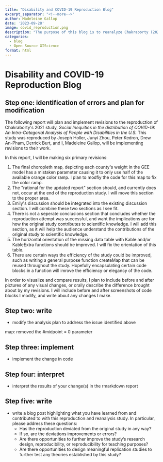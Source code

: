 ```yaml
---
title: "Disability and COVID-19 Reproduction Blog"
excerpt_separator: "<!--more-->"
author: Madeleine Gallop
date: '2023-09-28'
image: covid_reproduction.png
description: "The purpose of this blog is to reanalyze Chakraborty (2021) and finalize a reproduction report."
categories:
  - blog
  - Open Source GIScience
format: html
---
```


# Disability and COVID-19 Reproduction Blog

## Step one: identification of errors and plan for modification

The following report will plan and implement revisions to the reproduction of Chakraborty's 2021 study, _Social Inequities in the distribution of COVID-19: An Intra-Catagorial Analysis of People with Disabilities in the U.S._ 
This study was reproduced by Joseph Holler, Junyi Zhou, Peter Kedron, Drew An-Pham, Derrick Burt, and I, Madeleine Gallop, will be implementing revisions to their work. 

In this report, I will be making six primary revisions:

1. The final choropleth map, depicting each county's weight in the GEE model has a mistaken parameter causing it to only use half of the available orange color ramp. I plan to modfiy the code for this map to fix the color ramp. 
2. The "rational for the updated report" section should, and currently does not, occur at the end of the reproduction study. I will move this section to the proper area. 
3. Emily's discussion should be integrated into the existing discussion section. I will combine these two sections as I see fit. 
4. There is not a seperate conclusions section that concludes whether the reproduction attempt was successful, and waht the implications are for how the original study contributes to scientific knowledge. I will add this section, as it will help the audience understand the contributions of the original study to scientific knowledge. 
5. The horizontal orientation of the missing data table with Kable and/or KableExtra functions should be improved. I will fix the orientation of this table. 
6. There are certain ways the efficiency of the study could be improved, such as writing a general purpose function createMap that can be reused throughout the study. Hopefully encapsulating certain code blocks in a function will imrove the efficiency or elegancy of the code. 

In order to visualize and compare results, I plan to include before and after pictures of any visual changes, or orally describe the difference brought about by my revisions. I will include before and after screenshots of code blocks I modify, and write about any changes I make. 


## Step two: write
- modify the analysis plan to address the issue identified above

map: removed the     #midpoint = 0 parameter

## Step three: implement
- implement the change in code

## Step four: interpret
- interpret the results of your change(s) in the rmarkdown report

## Step five: write
- write a blog post highlighting what you have learned from and contributed to with this reproduction and reanalysis study. In particular, please address these questions:
    - Has the reproduction deviated from the original study in any way?
    - If so, are the deviations improvements or errors?
    - Are there opportunities to further improve the study’s research design, reproducibility, or reproducibility for teaching purposes?
    - Are there opportunities to design meaningful replication studies to further test any theories established by this study?